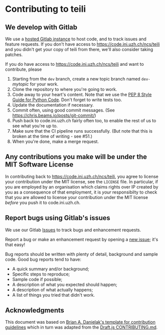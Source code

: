 # Contributing to teili

## We develop with Gitlab
We use a [hosted Gitlab instance](https://code.ini.uzh.ch) to host code, and to track issues and feature requests.
If you don't have access to https://code.ini.uzh.ch/ncs/teili and you didn't get your copy of teili from there, we'll also consider taking patches.

If you do have access to https://code.ini.uzh.ch/ncs/teili and want to contribute, please
1. Starting from the `dev` branch, create a new topic branch named `dev-`_mytopic_ for your work.
2. Clone the repository to where you're going to work.
3. Code away to your heart's content. Note that we use the [PEP 8 Style Guide for Python Code](https://www.python.org/dev/peps/pep-0008/). Don't forget to write tests too.
4. Update the documentation if necessary.
5. Commit often, using good commit messages. (See https://chris.beams.io/posts/git-commit/)
6. Push back to code.ini.uzh.ch fairly often too, to enable the rest of us to see what you're up to.
7. Make sure that the CI pipeline runs successfully. (But note that this is broken at the time of writing - see #51.)
8. When you're done, make a merge request.

## Any contributions you make will be under the MIT Software License
In contributing back to https://code.ini.uzh.ch/ncs/teili, you agree to license your contribution under the MIT license, see the `LICENSE` file.
In particular, if you are employed by an organisation which claims rights over IP created by you as a consequence of that employment, it is _*your*_ responsibilty to check that you are allowed to license your contribution under the MIT license _*before*_ you push it to code.ini.uzh.ch.

## Report bugs using Gitlab's issues
We use our Gitlab [Issues](https://code.ini.uzh.ch/ncs/teili/issues) to track bugs and enhancement requests.

Report a bug or make an enhancement request by opening a [new issue](https://code.ini.uzh.ch/ncs/teili/issues/new?issue); it's that easy!

Bug reports should be written with plenty of detail, background and sample code.
Good bug reports tend to have:
- A quick summary and/or background;
- Specific steps to reproduce;
- Sample code if possible;
- A description of what you expected should happen;
- A description of what actually happens;
- A list of things you tried that didn't work.

## Acknowledgments
This document was based on [Brian A. Danielak's template for contribution guidelines](https://gist.github.com/briandk/3d2e8b3ec8daf5a27a62) which in turn was adapted from the [Draft.js CONTRIBUTING.md](https://github.com/facebook/draft-js/blob/a9316a723f9e918afde44dea68b5f9f39b7d9b00/CONTRIBUTING.md).

